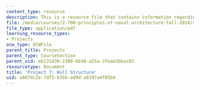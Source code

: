 ```yaml
---
content_type: resource
description: This is a resource file that contains information regarding hull structure.
file: /media/courses/2-700-principles-of-naval-architecture-fall-2014/a86f4c2e7df5635bad9da8197a4f05b4_MIT2_700F14_project_7.pdf
file_type: application/pdf
learning_resource_types:
- Projects
ocw_type: OCWFile
parent_title: Projects
parent_type: CourseSection
parent_uid: eb131430-2300-bb30-a25a-3feae3bbac03
resourcetype: Document
title: 'Project 7: Hull Structure'
uid: a86f4c2e-7df5-635b-ad9d-a8197a4f05b4
---
```

